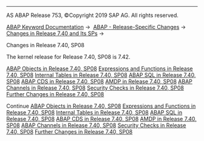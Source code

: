   

* * *

AS ABAP Release 753, ©Copyright 2019 SAP AG. All rights reserved.

[ABAP Keyword Documentation](javascript:call_link\('abenabap.htm'\)) →  [ABAP - Release-Specific Changes](javascript:call_link\('abennews.htm'\)) →  [Changes in Release 7.40 and Its SPs](javascript:call_link\('abennews-740.htm'\)) → 

Changes in Release 7.40, SP08

The kernel release for Release 7.40, SP08 is 7.42.

[ABAP Objects in Release 7.40, SP08](javascript:call_link\('abennews-740_sp08-abap_objects.htm'\))
[Expressions and Functions in Release 7.40, SP08](javascript:call_link\('abennews-740_sp08-expressions.htm'\))
[Internal Tables in Release 7.40, SP08](javascript:call_link\('abennews-740_sp08-amdp.htm'\))
[ABAP SQL in Release 7.40, SP08](javascript:call_link\('abennews-740_sp08-open_sql.htm'\))
[ABAP CDS in Release 7.40, SP08](javascript:call_link\('abennews-740_sp08-abap_cds.htm'\))
[AMDP in Release 7.40, SP08](javascript:call_link\('abennews-740_sp08-amdp.htm'\))
[ABAP Channels in Release 7.40, SP08](javascript:call_link\('abennews-740_sp08-abap_channels.htm'\))
[Security Checks in Release 7.40, SP08](javascript:call_link\('abennews-740_sp08-slin_sec.htm'\))
[Further Changes in Release 7.40, SP08](javascript:call_link\('abennews-740_sp08-others.htm'\))

Continue
[ABAP Objects in Release 7.40, SP08](javascript:call_link\('abennews-740_sp08-abap_objects.htm'\))
[Expressions and Functions in Release 7.40, SP08](javascript:call_link\('abennews-740_sp08-expressions.htm'\))
[Internal Tables in Release 7.40, SP08](javascript:call_link\('abennews-740_sp08-itab.htm'\))
[ABAP SQL in Release 7.40, SP08](javascript:call_link\('abennews-740_sp08-open_sql.htm'\))
[ABAP CDS in Release 7.40, SP08](javascript:call_link\('abennews-740_sp08-abap_cds.htm'\))
[AMDP in Release 7.40, SP08](javascript:call_link\('abennews-740_sp08-amdp.htm'\))
[ABAP Channels in Release 7.40, SP08](javascript:call_link\('abennews-740_sp08-abap_channels.htm'\))
[Security Checks in Release 7.40, SP08](javascript:call_link\('abennews-740_sp08-slin_sec.htm'\))
[Further Changes in Release 7.40, SP08](javascript:call_link\('abennews-740_sp08-others.htm'\))